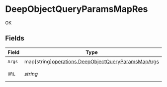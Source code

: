 # DeepObjectQueryParamsMapRes

OK


## Fields

| Field                                                                                                                                                                                                   | Type                                                                                                                                                                                                    | Required                                                                                                                                                                                                | Description                                                                                                                                                                                             | Example                                                                                                                                                                                                 |
| ------------------------------------------------------------------------------------------------------------------------------------------------------------------------------------------------------- | ------------------------------------------------------------------------------------------------------------------------------------------------------------------------------------------------------- | ------------------------------------------------------------------------------------------------------------------------------------------------------------------------------------------------------- | ------------------------------------------------------------------------------------------------------------------------------------------------------------------------------------------------------- | ------------------------------------------------------------------------------------------------------------------------------------------------------------------------------------------------------- |
| `Args`                                                                                                                                                                                                  | map[string][operations.DeepObjectQueryParamsMapArgs](../../models/operations/deepobjectqueryparamsmapargs.md)                                                                                           | :heavy_check_mark:                                                                                                                                                                                      | N/A                                                                                                                                                                                                     | [object Object]                                                                                                                                                                                         |
| `URL`                                                                                                                                                                                                   | *string*                                                                                                                                                                                                | :heavy_check_mark:                                                                                                                                                                                      | N/A                                                                                                                                                                                                     | http://localhost:35123/anything/queryParams/deepObject/map?mapArrParam[test2]=test3&mapArrParam[test2]=test4&mapArrParam[test]=test&mapArrParam[test]=test2&mapParam[test2]=value2&mapParam[test]=value |
